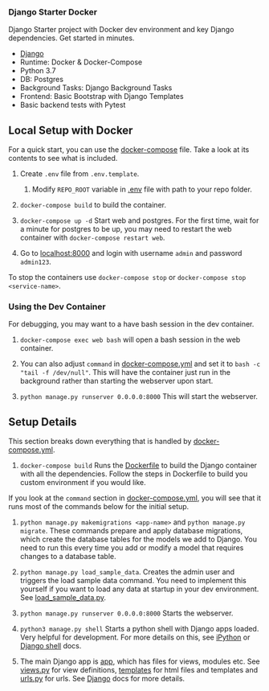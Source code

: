 ### Django Starter Docker

Django Starter project with Docker dev environment and key Django dependencies. Get started in minutes.

- [Django](https://docs.djangoproject.com/en/3.1/)
- Runtime: Docker & Docker-Compose
- Python 3.7
- DB: Postgres
- Background Tasks: Django Background Tasks
- Frontend: Basic Bootstrap with Django Templates
- Basic backend tests with Pytest

## Local Setup with Docker

For a quick start, you can use the [docker-compose](docker-compose.yml) file. Take a look at its contents to see what is included.

1. Create `.env` file from `.env.template`.
   1.  Modify `REPO_ROOT` variable in [.env](.env) file with path to your repo folder.

2. `docker-compose build` to build the container.

3. `docker-compose up -d` Start web and postgres. For the first time, wait for a minute for postgres to be up, you may need to restart the web container with `docker-compose restart web`.

4. Go to [localhost:8000](http://localhost:8000) and login with username `admin` and password `admin123`.

To stop the containers use `docker-compose stop` or `docker-compose stop <service-name>`.

### Using the Dev Container
For debugging, you may want to a have bash session in the dev container.

1. `docker-compose exec web bash` will open a bash session in the web container.

2. You can also adjust `command` in [docker-compose.yml](docker-compose.yml) and set it to `bash -c "tail -f /dev/null"`. This will have the container just run in the background rather than starting the webserver upon start.


3. `python manage.py runserver 0.0.0.0:8000` This will start the webserver.

## Setup Details

This section breaks down everything that is handled by [docker-compose.yml](docker-compose.yml).

1. `docker-compose build` Runs the [Dockerfile](Dockerfile) to build the Django container with all the dependencies. Follow the steps in Dockerfile to build you custom environment if you would like.

If you look at the `command` section in [docker-compose.yml](docker-compose.yml), you will see that it runs most of the commands below for the initial setup.

1. `python manage.py makemigrations <app-name>` and `python manage.py migrate`. These commands prepare and apply database migrations, which create the database tables for the models we add to Django. You need to run this every time you add or modify a model that requires changes to a database table.

2. `python manage.py load_sample_data`. Creates the admin user and triggers the load sample data command. You need to implement this yourself if you want to load any data at startup in your dev environment. See [load_sample_data.py](server/app/management/commands/load_sample_data.py).

3. `python manage.py runserver 0.0.0.0:8000` Starts the webserver.

4. `python3 manage.py shell` Starts a python shell with Django apps loaded. Very helpful for development. For more details on this, see [iPython](https://ipython.org/) or [Django shell](https://docs.djangoproject.com/en/3.1/ref/django-admin/#shell) docs.

5. The main Django app is [app](server/app), which has files for views, modules etc. See [views.py](server/app/views.py) for view definitions, [templates](server/app/templates) for html files and templates and [urls.py](server/app/urls.py) for urls. See [Django](https://docs.djangoproject.com/en/3.1/) docs for more details.








